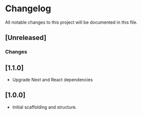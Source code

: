 # Changelog
All notable changes to this project will be documented in this file.

## [Unreleased]
### Changes

## [1.1.0]
- Upgrade Next and React dependencies

## [1.0.0]
- Initial scaffolding and structure.
